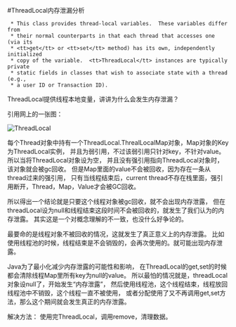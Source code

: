 #ThreadLocal内存泄漏分析

```
 * This class provides thread-local variables.  These variables differ from
 * their normal counterparts in that each thread that accesses one (via its
 * <tt>get</tt> or <tt>set</tt> method) has its own, independently initialized
 * copy of the variable.  <tt>ThreadLocal</tt> instances are typically private
 * static fields in classes that wish to associate state with a thread (e.g.,
 * a user ID or Transaction ID).
```

ThreadLocal提供线程本地变量，讲讲为什么会发生内存泄漏？

引用网上的一张图：

![ThreadLocal](http://incdn1.b0.upaiyun.com/2016/10/2fdbd552107780c5ae5f98126b38d5a4.png)


每个Thread对象中持有一个ThreadLocal.ThrealLocalMap对象，Map对象的Key为ThreadLocal实例，
并且为弱引用，不过该弱引用只针对key，不针对value。所以当将ThreadLocal对象设为空，
并且没有强引用指向ThreadLocal对象时，该对象就会被gc回收。
但是Map里面的value不会被回收，因为存在一条从thread过来的强引用，
只有当线程结束后，current thread不存在栈里面，强引用断开，Thread，Map，Value才会被GC回收。

所以得出一个结论就是只要这个线程对象被gc回收，就不会出现内存泄露，
但在threadLocal设为null和线程结束这段时间不会被回收的，就发生了我们认为的内存泄露。
其实这是一个对概念理解的不一致，也没什么好争论的。

最要命的是线程对象不被回收的情况，这就发生了真正意义上的内存泄露。
比如使用线程池的时候，线程结束是不会销毁的，会再次使用的。就可能出现内存泄露。

Java为了最小化减少内存泄露的可能性和影响，
在ThreadLocal的get,set的时候都会清除线程Map里所有key为null的value。
所以最怕的情况就是，threadLocal对象设null了，开始发生“内存泄露”，
然后使用线程池，这个线程结束，线程放回线程池中不销毁，这个线程一直不被使用，
或者分配使用了又不再调用get,set方法，那么这个期间就会发生真正的内存泄露。

解决方法：
使用完ThreadLocal，调用remove，清理数据。